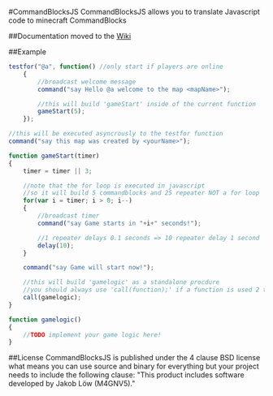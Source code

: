 #CommandBlocksJS
CommandBlocksJS allows you to translate Javascript code to minecraft CommandBlocks

##Documentation
moved to the [Wiki](https://github.com/M4GV5/CommandBlocksJS/wiki)

##Example
```javascript
testfor("@a", function() //only start if players are online
	{
		//broadcast welcome message
		command("say Hello @a welcome to the map <mapName>");

		//this will build 'gameStart' inside of the current function
		gameStart(5);
	});

//this will be executed asyncrously to the testfor function
command("say this map was created by <yourName>");

function gameStart(timer)
{
	timer = timer || 3;

	//note that the for loop is executed in javascript
	//so it will build 5 commandblocks and 25 repeater NOT a for loop
	for(var i = timer; i > 0; i--)
	{
		//broadcast timer
		command("say Game starts in "+i+" seconds!");

		//1 repeater delays 0.1 seconds => 10 repeater delay 1 second
		delay(10);
	}

	command("say Game will start now!");

	//this will build 'gamelogic' as a standalone procdure
	//you should always use 'call(function);' if a function is used 2 times or more
	call(gamelogic);
}

function gamelogic()
{
	//TODO implement your game logic here!
}
```

##License
CommandBlocksJS is published under the 4 clause BSD license what means you can use source and binary for everything but your project needs to include the following clause: "This product includes software developed by Jakob Löw (M4GNV5)."
